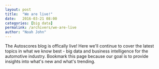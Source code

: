 ```yaml
---
layout: post
title:  "We are live!"
date:   2016-03-21 08:00
categories: [big data]
permalink: /archivers/we-are-live
author: "Noah John"
---
```


The Autoscores blog is offically live! Here we'll continue to cover the latest topics in what we know best - big data and business intelligence for the automotive industry. Bookmark this page because our goal is to provide insights into what's new and what's trending.

